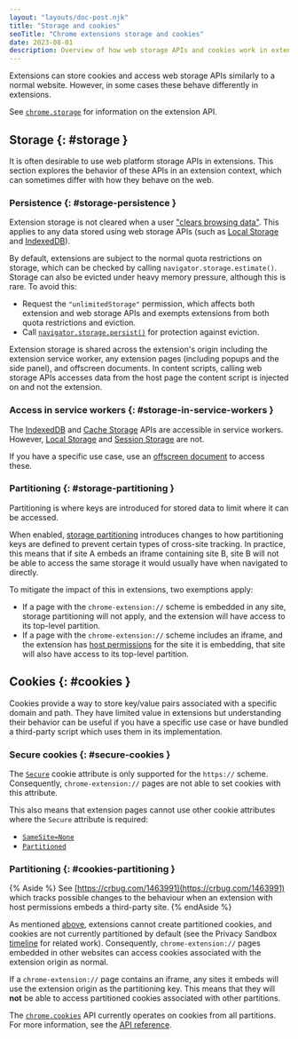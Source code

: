 ```yaml
---
layout: "layouts/doc-post.njk"
title: "Storage and cookies"
seoTitle: "Chrome extensions storage and cookies"
date: 2023-08-01
description: Overview of how web storage APIs and cookies work in extensions.
---
```


Extensions can store cookies and access web storage APIs similarly to a normal website. However, in
some cases these behave differently in extensions.

See [`chrome.storage`][chrome-storage-api] for information on the extension API.

## Storage {: #storage }

It is often desirable to use web platform storage APIs in extensions. This section explores the
behavior of these APIs in an extension context, which can sometimes differ with how they behave on the
web.

### Persistence {: #storage-persistence }

Extension storage is not cleared when a user ["clears browsing data"][clear-browsing-data].
This applies to any data stored using web storage APIs (such as
[Local Storage][local-storage] and [IndexedDB][indexeddb]).

By default, extensions are subject to the normal quota restrictions on storage, which can be checked
by calling `navigator.storage.estimate()`. Storage can also be evicted under heavy memory
pressure, although this is rare. To avoid this:

- Request the `"unlimitedStorage"` permission, which affects both extension and web storage APIs and
exempts extensions from both quota restrictions and eviction.
- Call [`navigator.storage.persist()`][storage-persist] for protection against eviction.

Extension storage is shared across the extension's origin including the extension service worker,
any extension pages (including popups and the side panel), and offscreen documents. In content
scripts, calling web storage APIs accesses data from the host page the content script is injected on
and not the extension.

### Access in service workers {: #storage-in-service-workers }

The [IndexedDB][indexeddb] and [Cache Storage][cache-storage] APIs are accessible in service
workers. However, [Local Storage][local-storage] and [Session Storage][session-storage] are not.

If you have a specific use case, use an [offscreen document][offscreen] to access these.

### Partitioning {: #storage-partitioning }

Partitioning is where keys are introduced for stored data to limit where it can be accessed.

When enabled, [storage partitioning][storage-partitioning] introduces changes to how partitioning
keys are defined to prevent certain types of cross-site tracking. In practice, this means that if
site A embeds an iframe containing site B, site B will not be able to access the same storage it
would usually have when navigated to directly.

To mitigate the impact of this in extensions, two exemptions apply:

- If a page with the `chrome-extension://` scheme is embedded in any site, storage partitioning will
not apply, and the extension will have access to its top-level partition.
- If a page with the `chrome-extension://` scheme includes an iframe, and the extension has
[host permissions][declare-permissions] for the site it is embedding, that site will also have
access to its top-level partition.

## Cookies {: #cookies }

Cookies provide a way to store key/value pairs associated with a specific domain and path. They have
limited value in extensions but understanding their behavior can be useful if you have a specific
use case or have bundled a third-party script which uses them in its implementation.

### Secure cookies {: #secure-cookies }

The [`Secure`][cookies-restrict-access] cookie attribute is only supported for the `https://`
scheme. Consequently, `chrome-extension://` pages are not able to set cookies with this attribute.

This also means that extension pages cannot use other cookie attributes where the `Secure` attribute is
required:

- [`SameSite=None`][same-site]
- [`Partitioned`][chips]

### Partitioning {: #cookies-partitioning }

{% Aside %}
See [https://crbug.com/1463991](https://crbug.com/1463991) which tracks possible changes to the
behaviour when an extension with host permissions embeds a third-party site.
{% endAside %}

As mentioned [above](#secure-cookies), extensions cannot create partitioned cookies, and cookies
are not currently partitioned by default (see the Privacy Sandbox
[timeline][privacy-sandbox-timeline] for related work). Consequently, `chrome-extension://` pages
embedded in other websites can access cookies associated with the extension origin as normal.

If a `chrome-extension://` page contains an iframe, any sites it embeds will use the extension
origin as the partitioning key. This means that they will **not** be able to access partitioned
cookies associated with other partitions.

The [`chrome.cookies`][chrome-cookies] API currently operates on cookies from all partitions. For
more information, see the [API reference][chrome-cookies-partitioning].

[clear-browsing-data]: https://support.google.com/chrome/answer/2392709
[indexeddb]: https://developer.mozilla.org/docs/Web/API/IndexedDB_API
[local-storage]: https://developer.mozilla.org/docs/Web/API/Window/localStorage
[session-storage]: https://developer.mozilla.org/docs/Web/API/Window/sessionStorage
[chrome-storage-api]: /docs/extensions/reference/storage
[offscreen]: /docs/extensions/reference/offscreen
[on-message]: /docs/extensions/reference/runtime/#event-onMessage
[create-offscreen]: /docs/extensions/reference/offscreen/#method-createDocument
[send-message]: /docs/extensions/reference/runtime/#method-sendMessage
[storage-partitioning]: /docs/privacy-sandbox/storage-partitioning
[declare-permissions]: /docs/extensions/mv3/declare_permissions/
[cookies-restrict-access]: https://developer.mozilla.org/docs/Web/HTTP/Cookies#restrict_access_to_cookies
[chips]: /docs/privacy-sandbox/chips
[same-site]: https://web.dev/samesite-cookies-explained
[privacy-sandbox-timeline]: https://privacysandbox.com/open-web/#open-web-timeline-3pc
[chrome-cookies]: /docs/extensions/reference/cookies
[chrome-cookies-partitioning]: /docs/extensions/reference/cookies#partitioning
[storage-persist]: https://developer.mozilla.org/docs/Web/API/StorageManager/persist
[cache-storage]: https://developer.mozilla.org/docs/Web/API/CacheStorage
